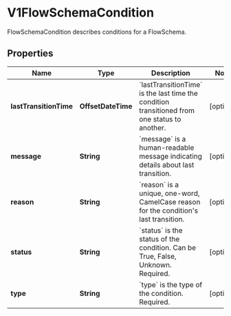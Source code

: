 

# V1FlowSchemaCondition

FlowSchemaCondition describes conditions for a FlowSchema.

## Properties

| Name | Type | Description | Notes |
|------------ | ------------- | ------------- | -------------|
|**lastTransitionTime** | **OffsetDateTime** | &#x60;lastTransitionTime&#x60; is the last time the condition transitioned from one status to another. |  [optional] |
|**message** | **String** | &#x60;message&#x60; is a human-readable message indicating details about last transition. |  [optional] |
|**reason** | **String** | &#x60;reason&#x60; is a unique, one-word, CamelCase reason for the condition&#39;s last transition. |  [optional] |
|**status** | **String** | &#x60;status&#x60; is the status of the condition. Can be True, False, Unknown. Required. |  [optional] |
|**type** | **String** | &#x60;type&#x60; is the type of the condition. Required. |  [optional] |



